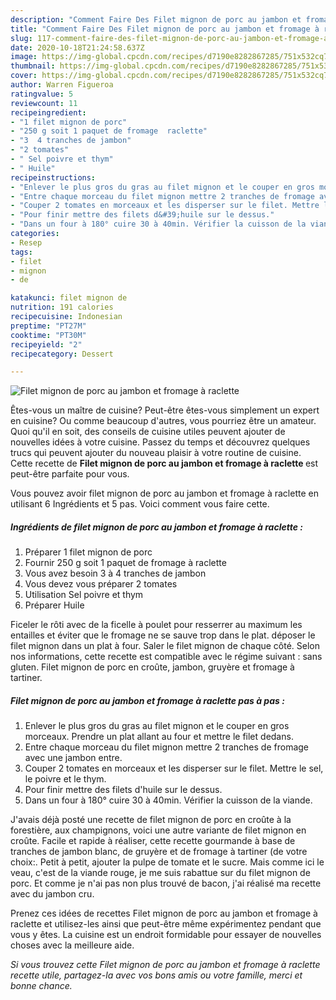 ```yaml
---
description: "Comment Faire Des Filet mignon de porc au jambon et fromage à raclette"
title: "Comment Faire Des Filet mignon de porc au jambon et fromage à raclette"
slug: 117-comment-faire-des-filet-mignon-de-porc-au-jambon-et-fromage-a-raclette
date: 2020-10-18T21:24:58.637Z
image: https://img-global.cpcdn.com/recipes/d7190e8282867285/751x532cq70/filet-mignon-de-porc-au-jambon-et-fromage-a-raclette-photo-principale-de-la-recette.jpg
thumbnail: https://img-global.cpcdn.com/recipes/d7190e8282867285/751x532cq70/filet-mignon-de-porc-au-jambon-et-fromage-a-raclette-photo-principale-de-la-recette.jpg
cover: https://img-global.cpcdn.com/recipes/d7190e8282867285/751x532cq70/filet-mignon-de-porc-au-jambon-et-fromage-a-raclette-photo-principale-de-la-recette.jpg
author: Warren Figueroa
ratingvalue: 5
reviewcount: 11
recipeingredient:
- "1 filet mignon de porc"
- "250 g soit 1 paquet de fromage  raclette"
- "3  4 tranches de jambon"
- "2 tomates"
- " Sel poivre et thym"
- " Huile"
recipeinstructions:
- "Enlever le plus gros du gras au filet mignon et le couper en gros morceaux. Prendre un plat allant au four et mettre le filet dedans."
- "Entre chaque morceau du filet mignon mettre 2 tranches de fromage avec une jambon entre."
- "Couper 2 tomates en morceaux et les disperser sur le filet. Mettre le sel, le poivre et le thym."
- "Pour finir mettre des filets d&#39;huile sur le dessus."
- "Dans un four à 180° cuire 30 à 40min. Vérifier la cuisson de la viande."
categories:
- Resep
tags:
- filet
- mignon
- de

katakunci: filet mignon de 
nutrition: 191 calories
recipecuisine: Indonesian
preptime: "PT27M"
cooktime: "PT30M"
recipeyield: "2"
recipecategory: Dessert

---
```



![Filet mignon de porc au jambon et fromage à raclette](https://img-global.cpcdn.com/recipes/d7190e8282867285/751x532cq70/filet-mignon-de-porc-au-jambon-et-fromage-a-raclette-photo-principale-de-la-recette.jpg)

Êtes-vous un maître de cuisine? Peut-être êtes-vous simplement un expert en cuisine? Ou comme beaucoup d'autres, vous pourriez être un amateur. Quoi qu'il en soit, des conseils de cuisine utiles peuvent ajouter de nouvelles idées à votre cuisine. Passez du temps et découvrez quelques trucs qui peuvent ajouter du nouveau plaisir à votre routine de cuisine. Cette recette de <strong> Filet mignon de porc au jambon et fromage à raclette </strong> est peut-être parfaite pour vous.

<!--inarticleads1-->

Vous pouvez avoir filet mignon de porc au jambon et fromage à raclette en utilisant 6 Ingrédients et 5 pas. Voici comment vous faire cette.

##### Ingrédients de filet mignon de porc au jambon et fromage à raclette :

1. Préparer 1 filet mignon de porc
1. Fournir 250 g soit 1 paquet de fromage à raclette
1. Vous avez besoin 3 à 4 tranches de jambon
1. Vous devez vous préparer 2 tomates
1. Utilisation  Sel poivre et thym
1. Préparer  Huile


Ficeler le rôti avec de la ficelle à poulet pour resserrer au maximum les entailles et éviter que le fromage ne se sauve trop dans le plat. déposer le filet mignon dans un plat à four. Saler le filet mignon de chaque côté. Selon nos informations, cette recette est compatible avec le régime suivant : sans gluten. Filet mignon de porc en croûte, jambon, gruyère et fromage à tartiner. 

<!--inarticleads2-->

##### Filet mignon de porc au jambon et fromage à raclette pas à pas :

1. Enlever le plus gros du gras au filet mignon et le couper en gros morceaux. Prendre un plat allant au four et mettre le filet dedans.
1. Entre chaque morceau du filet mignon mettre 2 tranches de fromage avec une jambon entre.
1. Couper 2 tomates en morceaux et les disperser sur le filet. Mettre le sel, le poivre et le thym.
1. Pour finir mettre des filets d&#39;huile sur le dessus.
1. Dans un four à 180° cuire 30 à 40min. Vérifier la cuisson de la viande.


J&#39;avais déjà posté une recette de filet mignon de porc en croûte à la forestière, aux champignons, voici une autre variante de filet mignon en croûte. Facile et rapide à réaliser, cette recette gourmande à base de tranches de jambon blanc, de gruyère et de fromage à tartiner (de votre choix:. Petit à petit, ajouter la pulpe de tomate et le sucre. Mais comme ici le veau, c&#39;est de la viande rouge, je me suis rabattue sur du filet mignon de porc. Et comme je n&#39;ai pas non plus trouvé de bacon, j&#39;ai réalisé ma recette avec du jambon cru. 

<!--inarticleads1-->

<p>
Prenez ces idées de recettes Filet mignon de porc au jambon et fromage à raclette et utilisez-les ainsi que peut-être même expérimentez pendant que vous y êtes. La cuisine est un endroit formidable pour essayer de nouvelles choses avec la meilleure aide.
</p>

<p>
<i>Si vous trouvez cette Filet mignon de porc au jambon et fromage à raclette recette utile, partagez-la avec vos bons amis ou votre famille, merci et bonne chance.</i>
</p>
